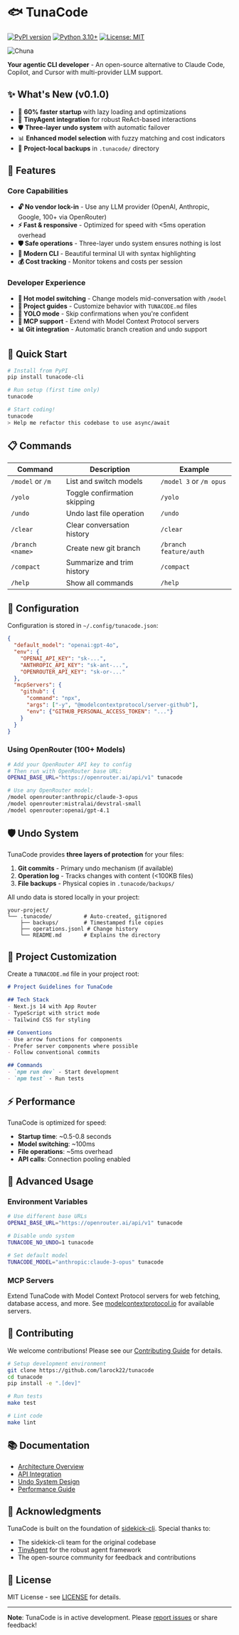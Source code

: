 # 🐟 TunaCode

[![PyPI version](https://badge.fury.io/py/tunacode-cli.svg)](https://badge.fury.io/py/tunacode-cli)
[![Python 3.10+](https://img.shields.io/badge/python-3.10+-blue.svg)](https://www.python.org/downloads/)
[![License: MIT](https://img.shields.io/badge/License-MIT-yellow.svg)](https://opensource.org/licenses/MIT)

![Chuna](chuna.jpg_medium)

**Your agentic CLI developer** - An open-source alternative to Claude Code, Copilot, and Cursor with multi-provider LLM support.


## ✨ What's New (v0.1.0)

- 🚀 **60% faster startup** with lazy loading and optimizations
- 🤖 **TinyAgent integration** for robust ReAct-based interactions
- 🛡️ **Three-layer undo system** with automatic failover
- 📊 **Enhanced model selection** with fuzzy matching and cost indicators
- 📁 **Project-local backups** in `.tunacode/` directory

## 🎯 Features

### Core Capabilities
- **🔓 No vendor lock-in** - Use any LLM provider (OpenAI, Anthropic, Google, 100+ via OpenRouter)
- **⚡ Fast & responsive** - Optimized for speed with <5ms operation overhead
- **🛡️ Safe operations** - Three-layer undo system ensures nothing is lost
- **🎨 Modern CLI** - Beautiful terminal UI with syntax highlighting
- **💰 Cost tracking** - Monitor tokens and costs per session

### Developer Experience
- **🔄 Hot model switching** - Change models mid-conversation with `/model`
- **📝 Project guides** - Customize behavior with `TUNACODE.md` files
- **🚀 YOLO mode** - Skip confirmations when you're confident
- **🔧 MCP support** - Extend with Model Context Protocol servers
- **📊 Git integration** - Automatic branch creation and undo support

## 🚀 Quick Start

```bash
# Install from PyPI
pip install tunacode-cli

# Run setup (first time only)
tunacode

# Start coding!
tunacode
> Help me refactor this codebase to use async/await
```

## 📋 Commands

| Command | Description | Example |
|---------|-------------|---------|
| `/model` or `/m` | List and switch models | `/model 3` or `/m opus` |
| `/yolo` | Toggle confirmation skipping | `/yolo` |
| `/undo` | Undo last file operation | `/undo` |
| `/clear` | Clear conversation history | `/clear` |
| `/branch <name>` | Create new git branch | `/branch feature/auth` |
| `/compact` | Summarize and trim history | `/compact` |
| `/help` | Show all commands | `/help` |

## 🔧 Configuration

Configuration is stored in `~/.config/tunacode.json`:

```json
{
  "default_model": "openai:gpt-4o",
  "env": {
    "OPENAI_API_KEY": "sk-...",
    "ANTHROPIC_API_KEY": "sk-ant-...",
    "OPENROUTER_API_KEY": "sk-or-..."
  },
  "mcpServers": {
    "github": {
      "command": "npx",
      "args": ["-y", "@modelcontextprotocol/server-github"],
      "env": {"GITHUB_PERSONAL_ACCESS_TOKEN": "..."}
    }
  }
}
```

### Using OpenRouter (100+ Models)

```bash
# Add your OpenRouter API key to config
# Then run with OpenRouter base URL:
OPENAI_BASE_URL="https://openrouter.ai/api/v1" tunacode

# Use any OpenRouter model:
/model openrouter:anthropic/claude-3-opus
/model openrouter:mistralai/devstral-small
/model openrouter:openai/gpt-4.1
```

## 🛡️ Undo System

TunaCode provides **three layers of protection** for your files:

1. **Git commits** - Primary undo mechanism (if available)
2. **Operation log** - Tracks changes with content (<100KB files)
3. **File backups** - Physical copies in `.tunacode/backups/`

All undo data is stored locally in your project:

```
your-project/
└── .tunacode/          # Auto-created, gitignored
    ├── backups/        # Timestamped file copies
    ├── operations.jsonl # Change history
    └── README.md       # Explains the directory
```

## 🎯 Project Customization

Create a `TUNACODE.md` file in your project root:

```markdown
# Project Guidelines for TunaCode

## Tech Stack
- Next.js 14 with App Router
- TypeScript with strict mode
- Tailwind CSS for styling

## Conventions
- Use arrow functions for components
- Prefer server components where possible
- Follow conventional commits

## Commands
- `npm run dev` - Start development
- `npm test` - Run tests
```

## ⚡ Performance

TunaCode is optimized for speed:
- **Startup time**: ~0.5-0.8 seconds
- **Model switching**: ~100ms  
- **File operations**: ~5ms overhead
- **API calls**: Connection pooling enabled

## 🔧 Advanced Usage

### Environment Variables
```bash
# Use different base URLs
OPENAI_BASE_URL="https://openrouter.ai/api/v1" tunacode

# Disable undo system
TUNACODE_NO_UNDO=1 tunacode

# Set default model
TUNACODE_MODEL="anthropic:claude-3-opus" tunacode
```

### MCP Servers
Extend TunaCode with Model Context Protocol servers for web fetching, database access, and more. See [modelcontextprotocol.io](https://modelcontextprotocol.io/) for available servers.

## 🤝 Contributing

We welcome contributions! Please see our [Contributing Guide](CONTRIBUTING.md) for details.

```bash
# Setup development environment
git clone https://github.com/larock22/tunacode
cd tunacode
pip install -e ".[dev]"

# Run tests
make test

# Lint code
make lint
```

## 📚 Documentation

- [Architecture Overview](docs/architecture.md)
- [API Integration](API_CALL_FLOW.md)
- [Undo System Design](UNDO_SYSTEM_DESIGN.md)
- [Performance Guide](PERFORMANCE_OPTIMIZATIONS.md)

## 🙏 Acknowledgments

TunaCode is built on the foundation of [sidekick-cli](https://github.com/geekforbrains/sidekick-cli). Special thanks to:
- The sidekick-cli team for the original codebase
- [TinyAgent](https://github.com/alchemiststudiosDOTai/tinyAgent) for the robust agent framework
- The open-source community for feedback and contributions

## 📄 License

MIT License - see [LICENSE](LICENSE) for details.

---

**Note**: TunaCode is in active development. Please [report issues](https://github.com/larock22/tunacode/issues) or share feedback!